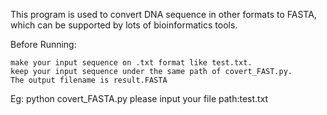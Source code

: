 This program is used to convert DNA sequence in other formats to FASTA, which can be supported by lots of bioinformatics tools.

Before Running:

    make your input sequence on .txt format like test.txt.
    keep your input sequence under the same path of covert_FAST.py.
    The output filename is result.FASTA

Eg: python covert_FASTA.py please input your file path:test.txt

